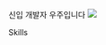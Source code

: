 신입 개발자 우주입니다
<a href="https://backup-study.tistory.com/" target="_blank"><img src="https://img.shields.io/badge/tistory-white?style=flat-square&logo=tistory&logoColor=#000000"/></a>

Skills



<!--
**juyayeah/juyayeah** is a ✨ _special_ ✨ repository because its `README.md` (this file) appears on your GitHub profile.

Here are some ideas to get you started:

- 🔭 I’m currently working on ...
- 🌱 I’m currently learning ...
- 👯 I’m looking to collaborate on ...
- 🤔 I’m looking for help with ...
- 💬 Ask me about ...
- 📫 How to reach me: ...
- 😄 Pronouns: ...
- ⚡ Fun fact: ...
-->
